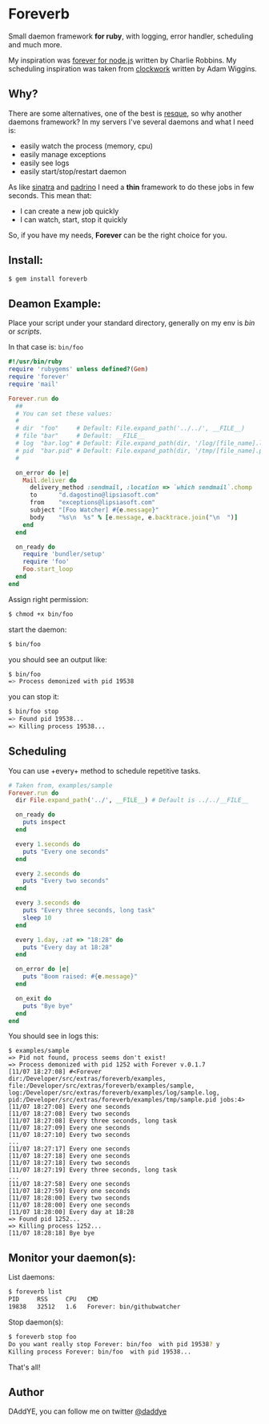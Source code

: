 # Foreverb

Small daemon framework **for ruby**, with logging, error handler, scheduling and much more.

My inspiration was [forever for node.js](https://raw.github.com/indexzero/forever) written by Charlie Robbins.
My scheduling inspiration was taken from [clockwork](https://github.com/adamwiggins/clockwork) written by Adam Wiggins.

## Why?

There are some alternatives, one of the best is [resque](https://github.com/defunkt/resque), so why another daemons framework?
In my servers I've several daemons and what I need is:

* easily watch the process (memory, cpu)
* easily manage exceptions
* easily see logs
* easily start/stop/restart daemon

As like [sinatra](https://github.com/sinatra/sinatra) and [padrino](https://github.com/padrino/padrino-framework) I need a
**thin** framework to do these jobs in few seconds. This mean that:

* I can create a new job quickly
* I can watch, start, stop it quickly

So, if you have my needs, **Forever** can be the right choice for you.

## Install:

``` sh
$ gem install foreverb
```

## Deamon Example:

Place your script under your standard directory, generally on my env is _bin_ or _scripts_.

In that case is: ```bin/foo```

``` rb
#!/usr/bin/ruby
require 'rubygems' unless defined?(Gem)
require 'forever'
require 'mail'

Forever.run do
  ##
  # You can set these values:
  #
  # dir  "foo"     # Default: File.expand_path('../../', __FILE__)
  # file "bar"     # Default: __FILE__
  # log  "bar.log" # Default: File.expand_path(dir, '/log/[file_name].log')
  # pid  "bar.pid" # Default: File.expand_path(dir, '/tmp/[file_name].pid')
  #

  on_error do |e|
    Mail.deliver do
      delivery_method :sendmail, :location => `which sendmail`.chomp
      to      "d.dagostino@lipsiasoft.com"
      from    "exceptions@lipsiasoft.com"
      subject "[Foo Watcher] #{e.message}"
      body    "%s\n  %s" % [e.message, e.backtrace.join("\n  ")]
    end
  end

  on_ready do
    require 'bundler/setup'
    require 'foo'
    Foo.start_loop
  end
end
```

Assign right permission:

``` sh
$ chmod +x bin/foo
```

start the daemon:

``` sh
$ bin/foo
```

you should see an output like:

``` sh
$ bin/foo
=> Process demonized with pid 19538
```

you can stop it:

``` sh
$ bin/foo stop
=> Found pid 19538...
=> Killing process 19538...
```

## Scheduling

You can use +every+ method to schedule repetitive tasks.

``` rb
# Taken from, examples/sample
Forever.run do
  dir File.expand_path('../', __FILE__) # Default is ../../__FILE__

  on_ready do
    puts inspect
  end

  every 1.seconds do
    puts "Every one seconds"
  end

  every 2.seconds do
    puts "Every two seconds"
  end

  every 3.seconds do
    puts "Every three seconds, long task"
    sleep 10
  end

  every 1.day, :at => "18:28" do
    puts "Every day at 18:28"
  end

  on_error do |e|
    puts "Boom raised: #{e.message}"
  end

  on_exit do
    puts "Bye bye"
  end
end
```

You should see in logs this:

```
$ examples/sample
=> Pid not found, process seems don't exist!
=> Process demonized with pid 1252 with Forever v.0.1.7
[11/07 18:27:08] #<Forever dir:/Developer/src/extras/foreverb/examples, file:/Developer/src/extras/foreverb/examples/sample, log:/Developer/src/extras/foreverb/examples/log/sample.log, pid:/Developer/src/extras/foreverb/examples/tmp/sample.pid jobs:4>
[11/07 18:27:08] Every one seconds
[11/07 18:27:08] Every two seconds
[11/07 18:27:08] Every three seconds, long task
[11/07 18:27:09] Every one seconds
[11/07 18:27:10] Every two seconds
...
[11/07 18:27:17] Every one seconds
[11/07 18:27:18] Every one seconds
[11/07 18:27:18] Every two seconds
[11/07 18:27:19] Every three seconds, long task
...
[11/07 18:27:58] Every one seconds
[11/07 18:27:59] Every one seconds
[11/07 18:28:00] Every two seconds
[11/07 18:28:00] Every one seconds
[11/07 18:28:00] Every day at 18:28
=> Found pid 1252...
=> Killing process 1252...
[11/07 18:28:18] Bye bye
```

## Monitor your daemon(s):

List daemons:

``` sh
$ foreverb list
PID     RSS     CPU   CMD
19838   32512   1.6   Forever: bin/githubwatcher
```

Stop daemon(s):

``` sh
$ foreverb stop foo
Do you want really stop Forever: bin/foo  with pid 19538? y
Killing process Forever: bin/foo  with pid 19538...
```

That's all!

## Author

DAddYE, you can follow me on twitter [@daddye](http://twitter.com/daddye)